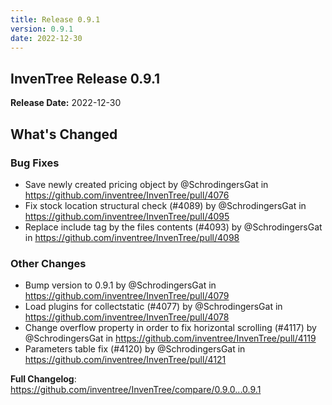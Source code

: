 ```yaml
---
title: Release 0.9.1
version: 0.9.1
date: 2022-12-30
---
```


## InvenTree Release 0.9.1

**Release Date:** 2022-12-30

<!-- Release notes generated using configuration in .github/release.yml at 0.9.x -->

## What's Changed
### Bug Fixes
* Save newly created pricing object by @SchrodingersGat in https://github.com/inventree/InvenTree/pull/4076
* Fix stock location structural check (#4089) by @SchrodingersGat in https://github.com/inventree/InvenTree/pull/4095
* Replace include tag by the files contents (#4093) by @SchrodingersGat in https://github.com/inventree/InvenTree/pull/4098
### Other Changes
* Bump version to 0.9.1 by @SchrodingersGat in https://github.com/inventree/InvenTree/pull/4079
* Load plugins for collectstatic (#4077) by @SchrodingersGat in https://github.com/inventree/InvenTree/pull/4078
* Change overflow property in order to fix horizontal scrolling (#4117) by @SchrodingersGat in https://github.com/inventree/InvenTree/pull/4119
* Parameters table fix (#4120) by @SchrodingersGat in https://github.com/inventree/InvenTree/pull/4121


**Full Changelog**: https://github.com/inventree/InvenTree/compare/0.9.0...0.9.1
